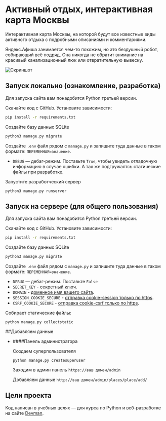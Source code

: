 # Активный отдых, интерактивная карта Москвы
Интерактивная карта Москвы, на которой будут все известные виды активного отдыха с подробными описаниями и комментариями. 

Яндекс.Афиша занимается чем-то похожим, но это бездушный робот, собирающий всё подряд. Она никогда не обратит внимание на красивый канализационный люк или отвратительную вывеску.

![Скриншот](https://github.com/evdrug/where-to-go/raw/master/screen/img123.gif)

## Запуск локально (ознакомление, разработка)

Для запуска сайта вам понадобится Python третьей версии.

Скачайте код с GitHub. Установите зависимости:

```sh
pip install -r requirements.txt
```

Создайте базу данных SQLite

```sh
python3 manage.py migrate
```

Создайте `.env` файл рядом с `manage.py` и запишите туда данные в таком формате: `ПЕРЕМЕННАЯ=значение`.

- `DEBUG` — дебаг-режим. Поставьте `True`, чтобы увидеть отладочную информацию в случае ошибки. А так же подгружалтсь статические файлы при разработке.


Запустите разработческий сервер

```
python3 manage.py runserver
```

## Запуск на сервере (для общего пользования)

Для запуска сайта вам понадобится Python третьей версии.

Скачайте код с GitHub. Установите зависимости:

```sh
pip install -r requirements.txt
```

Создайте базу данных SQLite

```sh
python3 manage.py migrate
```

Создайте `.env` файл рядом с `manage.py` и запишите туда данные в таком формате: `ПЕРЕМЕННАЯ=значение`.

- `DEBUG` — дебаг-режим. Поставьте `False`
- `SECRET_KEY` - [секретный ключ](https://docs.djangoproject.com/en/3.1/ref/settings/#std:setting-SECRET_KEY).
- `DOMAIN` - [доменное имя вашего сайта](https://docs.djangoproject.com/en/3.1/ref/settings/#std:setting-ALLOWED_HOSTS).
- `SESSION_COOKIE_SECURE` - [отправка cookie-session только по https](https://docs.djangoproject.com/en/3.1/ref/settings/#std:setting-SESSION_COOKIE_SECURE).
- `CSRF_COOKIE_SECURE`  - [отправка cookie-csrf только по https](https://docs.djangoproject.com/en/3.1/ref/settings/#std:setting-CSRF_COOKIE_SECURE).

Собирает статические файлы:

```
python manage.py collectstatic
```


##Добавляем данные

- ####Панель администратора

    Создаем суперпользователя
    ```
    python manage.py createsuperuser
    ```
  
  Заходим в админ панель `https://ваш домен/admin`
  
  Добавляем данные `http://ваш домен/admin/places/place/add/`

## Цели проекта

Код написан в учебных целях — для курса по Python и веб-разработке на сайте [Devman](https://dvmn.org).
